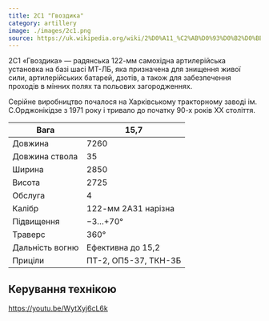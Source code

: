 ```yaml
---
title: 2С1 "Гвоздика"
category: artillery
image: ./images/2c1.png
source: https://uk.wikipedia.org/wiki/2%D0%A11_%C2%AB%D0%93%D0%B2%D0%BE%D0%B7%D0%B4%D0%B8%D0%BA%D0%B0%C2%BB
---
```

2С1 «Гвоздика» — радянська 122-мм самохідна артилерійська установка на базі шасі МТ-ЛБ, яка призначена для знищення живої сили, артилерійських батарей, дзотів, а також для забезпечення проходів в мінних полях та польових загородженнях.

Серійне виробництво почалося на Харківському тракторному заводі ім. С.Орджонікідзе з 1971 року і тривало до початку 90-х років ХХ століття. 

Вага |  15,7
------|------
Довжина |   7260
Довжина ствола |    35
Ширина |    2850
Висота |    2725
Обслуга |   4
Калібр |	122-мм 2А31 нарізна
Підвищення |	−3…+70°
Траверс |	360°
Дальність вогню | Ефективна	до 15,2
Приціли | 	ПТ-2, ОП5-37, ТКН-3Б

## Керування технікою

https://youtu.be/WytXyj6cL6k